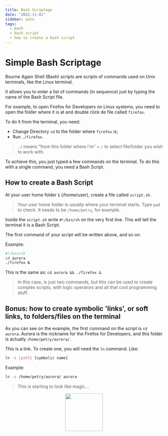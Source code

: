 ```yaml
---
title: Bash Scriptage
date: "2022-11-01"
sidebar: auto
tags:
  - bash
  - bash script
  - how to create a bash script
---
```


# Simple Bash Scriptage

Bourne Again Shell (Bash) scripts are scripts of commands used on Unix terminals, like the Linux terminal.

It allows you to enter a list of commands (in sequence) just by typing the name of the Bash Script file.

For example, to open Firefox for Developers on Linux systems, you need to open the folder where it is at and double click de file called `firefox`.

To do it from the terminal, you need:

* Change Directory `cd` to the folder where `firefox` is;
* Run `./firefox`.

> `./` means "from this folder where i'm" + `/` to select file/folder you wish to work with.

To achieve this, you just typed a few commands on the terminal. To do this with a single command, you need a Bash Script.

## How to create a Bash Script

At your user home folder `$` (/home/user), create a file called `script.sh`.

> Your user home folder is usually where your terminal starts. Type `pwd` to check. It needs to be `/home/petry`, for example.

Inside the `script.sh` write `#!/bin/sh` on the very first line. This will tell the terminal it is a Bash Script.

The first command of your script will be written above, and so on.

Example:

```bash
#!/bin/sh
cd aurora
./firefox &
```

This is the same as: `cd aurora && ./firefox &`.

> In this case, is just two commands, but this can be used to create complex scripts, with logic operators and all that cool programming stuff.

## Bonus: how to create symbolic 'links', or soft links, to folders/files on the terminal

As you can see on the example, the first command on the script is `cd aurora`. Aurora is the nickname for the Firefox for Developers, and this folder is actually `/home/petry/aurora/`.

This is a link. To create one, you will need the `ln` command. Like:

```bash
ln -s [path] [symbolic name]
```

Example:

```bash
ln -s /home/petry/aurora/ aurora
````

> This is starting to look like magic...

<div class="wisdom">
<img class="wisdony" src="https://upload.wikimedia.org/wikipedia/commons/9/9f/Pents02.jpg" alt="">
</div>

<style>
  .wisdom {
    display: flex;
    justify-content: center;
  }

  .wisdony {
  height: 120px;
  }
</style>
